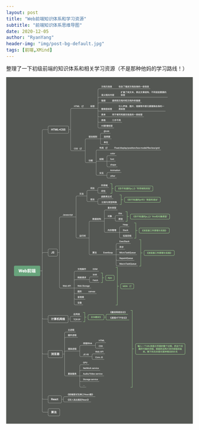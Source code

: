 ```yaml
---
layout: post
title: "Web前端知识体系和学习资源"
subtitle: "前端知识体系思维导图"
date: 2020-12-05
author: "RyanYang"
header-img: "img/post-bg-default.jpg"
tags: [前端,XMind]
---
```


整理了一下初级前端的知识体系和相关学习资源（不是那种他妈的学习路线！）

![web](/img/post-web.png)

